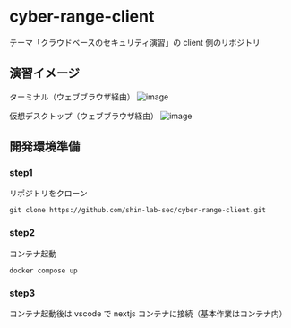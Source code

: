 # cyber-range-client

テーマ「クラウドベースのセキュリティ演習」の client 側のリポジトリ

## 演習イメージ

ターミナル（ウェブブラウザ経由）
![image](https://user-images.githubusercontent.com/65057976/204196908-12f6f64c-2437-4800-8402-5401f89523e3.png)

仮想デスクトップ（ウェブブラウザ経由）
![image](https://user-images.githubusercontent.com/65057976/204194235-e33f904f-e498-4c1f-bb17-7cef8a78fa81.png)


## 開発環境準備

### step1

リポジトリをクローン

```
git clone https://github.com/shin-lab-sec/cyber-range-client.git
```

### step2

コンテナ起動

```
docker compose up
```

### step3

コンテナ起動後は vscode で nextjs コンテナに接続（基本作業はコンテナ内）
